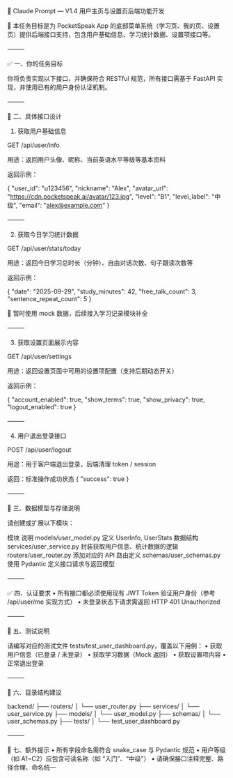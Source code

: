 

🤖 Claude Prompt — V1.4 用户主页与设置页后端功能开发

🎯 本任务目标是为 PocketSpeak App 的底部菜单系统（学习页、我的页、设置页）提供后端接口支持，包含用户基础信息、学习统计数据、设置项接口等。

⸻

✅ 一、你的任务目标

你将负责实现以下接口，并确保符合 RESTful 规范，所有接口需基于 FastAPI 实现，并使用已有的用户身份认证机制。

⸻

📌 二、具体接口设计

1. 获取用户基础信息

GET /api/user/info

用途：返回用户头像、昵称、当前英语水平等级等基本资料

返回示例：

{
  "user_id": "u123456",
  "nickname": "Alex",
  "avatar_url": "https://cdn.pocketspeak.ai/avatar/123.jpg",
  "level": "B1",
  "level_label": "中级",
  "email": "alex@example.com"
}


⸻

2. 获取今日学习统计数据

GET /api/user/stats/today

用途：返回今日学习总时长（分钟）、自由对话次数、句子跟读次数等

返回示例：

{
  "date": "2025-09-29",
  "study_minutes": 42,
  "free_talk_count": 3,
  "sentence_repeat_count": 5
}

🔧 暂时使用 mock 数据，后续接入学习记录模块补全

⸻

3. 获取设置页面展示内容

GET /api/user/settings

用途：返回设置页面中可用的设置项配置（支持后期动态开关）

返回示例：

{
  "account_enabled": true,
  "show_terms": true,
  "show_privacy": true,
  "logout_enabled": true
}


⸻

4. 用户退出登录接口

POST /api/user/logout

用途：用于客户端退出登录，后端清理 token / session

返回：标准操作成功状态 { "success": true }

⸻

🧩 三、数据模型与存储说明

请创建或扩展以下模块：

模块	说明
models/user_model.py	定义 UserInfo, UserStats 数据结构
services/user_service.py	封装获取用户信息、统计数据的逻辑
routers/user_router.py	添加对应的 API 路由定义
schemas/user_schemas.py	使用 Pydantic 定义接口请求与返回模型


⸻

✅ 四、认证要求
	•	所有接口都必须使用现有 JWT Token 验证用户身份（参考 /api/user/me 实现方式）
	•	未登录状态下请求需返回 HTTP 401 Unauthorized

⸻

🧪 五、测试说明

请编写对应的测试文件 tests/test_user_dashboard.py，覆盖以下用例：
	•	获取用户信息（已登录 / 未登录）
	•	获取学习数据（Mock 返回）
	•	获取设置项内容
	•	正常退出登录

⸻

📁 六、目录结构建议

backend/
├── routers/
│   └── user_router.py
├── services/
│   └── user_service.py
├── models/
│   └── user_model.py
├── schemas/
│   └── user_schemas.py
├── tests/
│   └── test_user_dashboard.py


⸻

🧠 七、额外提示
	•	所有字段命名需符合 snake_case 与 Pydantic 规范
	•	用户等级（如 A1~C2）应包含可读名称（如 “入门”、“中级”）
	•	请确保接口注释完整、路径合理、命名统一

